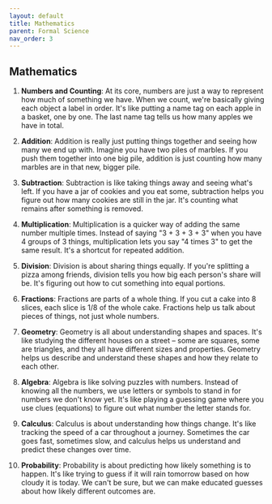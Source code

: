 ```yaml
---
layout: default
title: Mathematics
parent: Formal Science
nav_order: 3
---
```


## Mathematics

1. **Numbers and Counting**:
At its core, numbers are just a way to represent how much of something we have. When we count, we're basically giving each object a label in order. It's like putting a name tag on each apple in a basket, one by one. The last name tag tells us how many apples we have in total.

2. **Addition**:
Addition is really just putting things together and seeing how many we end up with. Imagine you have two piles of marbles. If you push them together into one big pile, addition is just counting how many marbles are in that new, bigger pile.

3. **Subtraction**:
Subtraction is like taking things away and seeing what's left. If you have a jar of cookies and you eat some, subtraction helps you figure out how many cookies are still in the jar. It's counting what remains after something is removed.

4. **Multiplication**:
Multiplication is a quicker way of adding the same number multiple times. Instead of saying "3 + 3 + 3 + 3" when you have 4 groups of 3 things, multiplication lets you say "4 times 3" to get the same result. It's a shortcut for repeated addition.

5. **Division**:
Division is about sharing things equally. If you're splitting a pizza among friends, division tells you how big each person's share will be. It's figuring out how to cut something into equal portions.

6. **Fractions**:
Fractions are parts of a whole thing. If you cut a cake into 8 slices, each slice is 1/8 of the whole cake. Fractions help us talk about pieces of things, not just whole numbers.

7. **Geometry**:
Geometry is all about understanding shapes and spaces. It's like studying the different houses on a street – some are squares, some are triangles, and they all have different sizes and properties. Geometry helps us describe and understand these shapes and how they relate to each other.

8. **Algebra**:
Algebra is like solving puzzles with numbers. Instead of knowing all the numbers, we use letters or symbols to stand in for numbers we don't know yet. It's like playing a guessing game where you use clues (equations) to figure out what number the letter stands for.

9. **Calculus**:
Calculus is about understanding how things change. It's like tracking the speed of a car throughout a journey. Sometimes the car goes fast, sometimes slow, and calculus helps us understand and predict these changes over time.

10. **Probability**:
Probability is about predicting how likely something is to happen. It's like trying to guess if it will rain tomorrow based on how cloudy it is today. We can't be sure, but we can make educated guesses about how likely different outcomes are.
